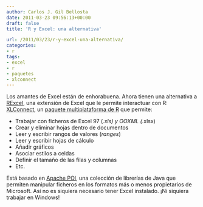 ```yaml
---
author: Carlos J. Gil Bellosta
date: 2011-03-23 09:56:13+00:00
draft: false
title: 'R y Excel: una alternativa'

url: /2011/03/23/r-y-excel-una-alternativa/
categories:
- r
tags:
- excel
- r
- paquetes
- xlconnect
---
```


Los amantes de Excel están de enhorabuena. Ahora tienen una alternativa a [RExcel](http://en.wikipedia.org/wiki/RExcel), una extensión de Excel que le permite interactuar con R: [XLConnect](http://miraisolutions.wordpress.com/2011/02/28/xlconnect/), un [paquete multiplataforma de R](http://cran.r-project.org/web/packages/XLConnect/index.html) que permite:

* Trabajar con ficheros de Excel 97 (*.xls) y OOXML (*.xlsx)
* Crear y eliminar hojas dentro de documentos
* Leer y escribir rangos de valores (_ranges_)
* Leer y escribir hojas de cálculo
* Añadir gráficos
* Asociar estilos a celdas
* Definir el tamaño de las filas y columnas
* Etc.

Está basado en [Apache POI](http://poi.apache.org/), una colección de librerías de Java que permiten manipular ficheros en los formatos más o menos propietarios de Microsoft. Así no es siquiera necesario tener Excel instalado. ¡Ni siquiera trabajar en Windows!
